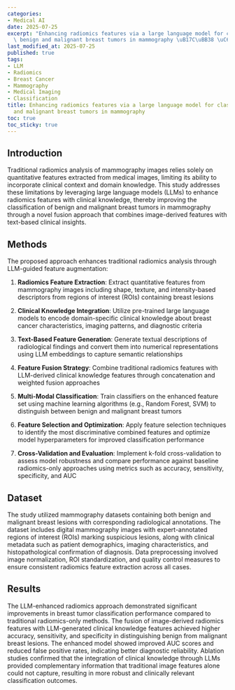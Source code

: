 ```yaml
---
categories:
- Medical AI
date: 2025-07-25
excerpt: "Enhancing radiomics features via a large language model for classifying\
  \ benign and malignant breast tumors in mammography \uB17C\uBB38 \uC694\uC57D"
last_modified_at: 2025-07-25
published: true
tags:
- LLM
- Radiomics
- Breast Cancer
- Mammography
- Medical Imaging
- Classification
title: Enhancing radiomics features via a large language model for classifying benign
  and malignant breast tumors in mammography
toc: true
toc_sticky: true
---
```


## Introduction

Traditional radiomics analysis of mammography images relies solely on quantitative features extracted from medical images, limiting its ability to incorporate clinical context and domain knowledge. This study addresses these limitations by leveraging large language models (LLMs) to enhance radiomics features with clinical knowledge, thereby improving the classification of benign and malignant breast tumors in mammography through a novel fusion approach that combines image-derived features with text-based clinical insights.

## Methods

The proposed approach enhances traditional radiomics analysis through LLM-guided feature augmentation:

1. **Radiomics Feature Extraction**: Extract quantitative features from mammography images including shape, texture, and intensity-based descriptors from regions of interest (ROIs) containing breast lesions

2. **Clinical Knowledge Integration**: Utilize pre-trained large language models to encode domain-specific clinical knowledge about breast cancer characteristics, imaging patterns, and diagnostic criteria

3. **Text-Based Feature Generation**: Generate textual descriptions of radiological findings and convert them into numerical representations using LLM embeddings to capture semantic relationships

4. **Feature Fusion Strategy**: Combine traditional radiomics features with LLM-derived clinical knowledge features through concatenation and weighted fusion approaches

5. **Multi-Modal Classification**: Train classifiers on the enhanced feature set using machine learning algorithms (e.g., Random Forest, SVM) to distinguish between benign and malignant breast tumors

6. **Feature Selection and Optimization**: Apply feature selection techniques to identify the most discriminative combined features and optimize model hyperparameters for improved classification performance

7. **Cross-Validation and Evaluation**: Implement k-fold cross-validation to assess model robustness and compare performance against baseline radiomics-only approaches using metrics such as accuracy, sensitivity, specificity, and AUC

## Dataset

The study utilized mammography datasets containing both benign and malignant breast lesions with corresponding radiological annotations. The dataset includes digital mammography images with expert-annotated regions of interest (ROIs) marking suspicious lesions, along with clinical metadata such as patient demographics, imaging characteristics, and histopathological confirmation of diagnosis. Data preprocessing involved image normalization, ROI standardization, and quality control measures to ensure consistent radiomics feature extraction across all cases.





## Results

The LLM-enhanced radiomics approach demonstrated significant improvements in breast tumor classification performance compared to traditional radiomics-only methods. The fusion of image-derived radiomics features with LLM-generated clinical knowledge features achieved higher accuracy, sensitivity, and specificity in distinguishing benign from malignant breast lesions. The enhanced model showed improved AUC scores and reduced false positive rates, indicating better diagnostic reliability. Ablation studies confirmed that the integration of clinical knowledge through LLMs provided complementary information that traditional image features alone could not capture, resulting in more robust and clinically relevant classification outcomes.